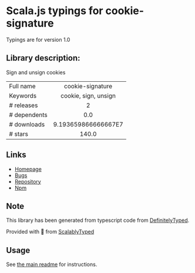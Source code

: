 
# Scala.js typings for cookie-signature

Typings are for version 1.0

## Library description:
Sign and unsign cookies

|                    |                 |
| ------------------ | :-------------: |
| Full name          | cookie-signature |
| Keywords           | cookie, sign, unsign |
| # releases         | 2 |
| # dependents       | 0.0 |
| # downloads        | 9.193659866666667E7 |
| # stars            | 140.0 |

## Links
- [Homepage](https://github.com/visionmedia/node-cookie-signature#readme)
- [Bugs](https://github.com/visionmedia/node-cookie-signature/issues)
- [Repository](https://github.com/visionmedia/node-cookie-signature)
- [Npm](https://www.npmjs.com/package/cookie-signature)
    


## Note
This library has been generated from typescript code from [DefinitelyTyped](https://definitelytyped.org).

Provided with :purple_heart: from [ScalablyTyped](https://github.com/oyvindberg/ScalablyTyped)

## Usage
See [the main readme](../../readme.md) for instructions.


